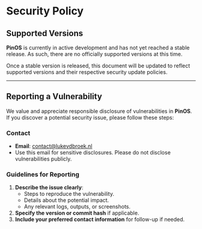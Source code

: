 # Security Policy

## Supported Versions

**PinOS** is currently in active development and has not yet reached a stable release. As such, there are no officially supported versions at this time.

Once a stable version is released, this document will be updated to reflect supported versions and their respective security update policies.

---

## Reporting a Vulnerability

We value and appreciate responsible disclosure of vulnerabilities in **PinOS**. If you discover a potential security issue, please follow these steps:

### Contact
- **Email**: [contact@lukevdbroek.nl](mailto:contact@lukevdbroek.nl)  
- Use this email for sensitive disclosures. Please do not disclose vulnerabilities publicly.

### Guidelines for Reporting
1. **Describe the issue clearly**:
   - Steps to reproduce the vulnerability.
   - Details about the potential impact.
   - Any relevant logs, outputs, or screenshots.
2. **Specify the version or commit hash** if applicable.
3. **Include your preferred contact information** for follow-up if needed.
